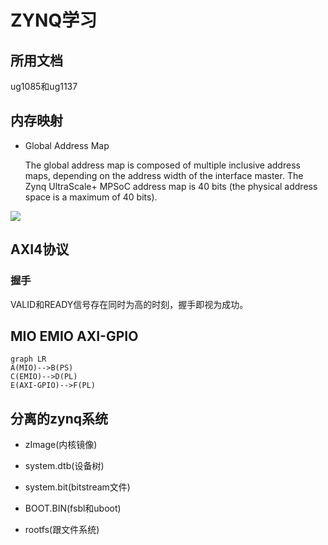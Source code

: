 # ZYNQ学习

## 所用文档

ug1085和ug1137

## 内存映射

+ Global Address Map
  
  The global address map is composed of multiple inclusive address maps, depending on the address width of the interface master. The Zynq UltraScale+ MPSoC address map is 40 bits (the physical address space is a maximum of 40 bits).

![](C:\Users\17688\AppData\Roaming\marktext\images\2022-04-12-10-22-42-image.png)

## AXI4协议

### 握手

VALID和READY信号存在同时为高的时刻，握手即视为成功。

## MIO EMIO AXI-GPIO

```mermaid
graph LR 
A(MIO)-->B(PS)
C(EMIO)-->D(PL)
E(AXI-GPIO)-->F(PL)
```

## 分离的zynq系统

+ zImage(内核镜像)

+ system.dtb(设备树)

+ system.bit(bitstream文件)

+ BOOT.BIN(fsbl和uboot)

+ rootfs(跟文件系统)
  
  
